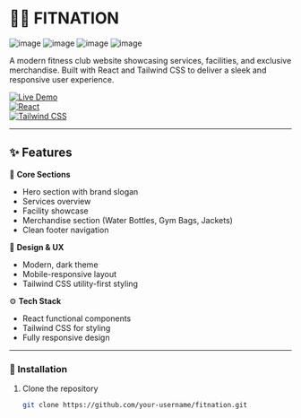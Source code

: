 # 🏋️‍♂️ FITNATION

![image](https://github.com/user-attachments/assets/0f984ff4-380e-4ad4-9790-0dfae33896c8)
![image](https://github.com/user-attachments/assets/2a9cdab9-9d14-46fe-bd1a-eff6082efb78)
![image](https://github.com/user-attachments/assets/0c78976c-ed60-4764-b899-83f0256e0596)
![image](https://github.com/user-attachments/assets/a776562a-3c02-456a-a1f7-1fc8c5654841)


A modern fitness club website showcasing services, facilities, and exclusive merchandise. Built with React and Tailwind CSS to deliver a sleek and responsive user experience.

[![Live Demo](https://img.shields.io/badge/🌐_Live_Demo-FITNATION-brightgreen?style=for-the-badge)](https://fitnation-black.vercel.app/)  
[![React](https://img.shields.io/badge/React-19-blue?style=for-the-badge&logo=react)](https://reactjs.org/)  
[![Tailwind CSS](https://img.shields.io/badge/Tailwind_CSS-4.1-purple?style=for-the-badge&logo=tailwind-css)](https://tailwindcss.com/)

---

## ✨ Features

📌 **Core Sections**
- Hero section with brand slogan
- Services overview
- Facility showcase
- Merchandise section (Water Bottles, Gym Bags, Jackets)
- Clean footer navigation

🎨 **Design & UX**
- Modern, dark theme
- Mobile-responsive layout
- Tailwind CSS utility-first styling

⚙️ **Tech Stack**
- React functional components
- Tailwind CSS for styling
- Fully responsive design

---

### 🚀 Installation

1. Clone the repository  
   ```bash
   git clone https://github.com/your-username/fitnation.git
